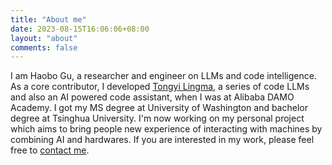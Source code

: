 ```yaml
---
title: "About me"
date: 2023-08-15T16:06:06+08:00
layout: "about"
comments: false
---
```


I am Haobo Gu, a researcher and engineer on LLMs and code intelligence. As a core contributor, I developed [Tongyi Lingma](https://tongyi.aliyun.com/lingma), a series of code LLMs and also an AI powered code assistant, when I was at Alibaba DAMO Academy. I got my MS degree at University of Washington and bachelor degree at Tsinghua University. I'm now working on my personal project which aims to bring people new experience of interacting with machines by combining AI and hardwares. If you are interested in my work, please feel free to [contact me](mailto:haobogu@outlook.com).  

